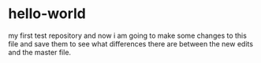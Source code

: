 # hello-world
my first test repository
and now i am going to make some changes to this file and save them to see what differences there are between the new edits and the master file.
